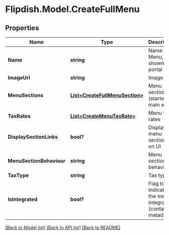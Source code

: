 # Flipdish.Model.CreateFullMenu
## Properties

Name | Type | Description | Notes
------------ | ------------- | ------------- | -------------
**Name** | **string** | Name of Menu, only shown in portal | [optional] 
**ImageUrl** | **string** | Image url | [optional] 
**MenuSections** | [**List&lt;CreateFullMenuSection&gt;**](CreateFullMenuSection.md) | Menu sections (starters, main etc) | [optional] 
**TaxRates** | [**List&lt;CreateMenuTaxRate&gt;**](CreateMenuTaxRate.md) | Menu tax rates | [optional] 
**DisplaySectionLinks** | **bool?** | Display menu section link on UI | [optional] 
**MenuSectionBehaviour** | **string** | Menu section behaviour | [optional] 
**TaxType** | **string** | Tax type | [optional] 
**IsIntegrated** | **bool?** | Flag to indicate if the menu is integrated (contains metadata) | [optional] 

[[Back to Model list]](../README.md#documentation-for-models) [[Back to API list]](../README.md#documentation-for-api-endpoints) [[Back to README]](../README.md)

